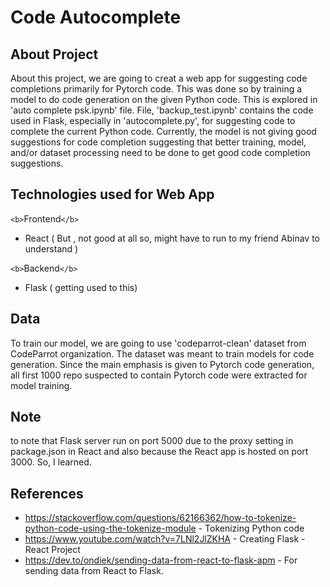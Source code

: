 # Code Autocomplete

## About Project

About this project, we are going to creat a web app for suggesting code completions primarily for Pytorch code. This was done so by training a model to do code generation on the given Python code. This is explored in 'auto complete psk.ipynb' file. File, 'backup_test.ipynb' contains the code used in Flask, especially in 'autocomplete.py', for suggesting code to complete the current Python code. Currently, the model is not giving good suggestions for code completion suggesting that better training, model, and/or dataset processing need to be done to get good code completion suggestions.

## Technologies used for Web App

`<b>`Frontend`</b>`

- React ( But , not good at all so, might have to run to my friend Abinav to understand )

`<b>`Backend`</b>`

- Flask ( getting used to this)

## Data

To train our model, we are going to use 'codeparrot-clean' dataset from CodeParrot organization. The dataset was meant to train models for code generation. Since the main emphasis is given to Pytorch code generation, all first 1000 repo suspected to contain Pytorch code were extracted for model training.

## Note

to note that Flask server run on port 5000 due to the proxy setting in package.json in React and also because the React app is hosted on port 3000. So, I learned. 

## References

- https://stackoverflow.com/questions/62166362/how-to-tokenize-python-code-using-the-tokenize-module - Tokenizing Python code
- https://www.youtube.com/watch?v=7LNl2JlZKHA - Creating Flask - React Project
- https://dev.to/ondiek/sending-data-from-react-to-flask-apm - For sending data from React to Flask.
